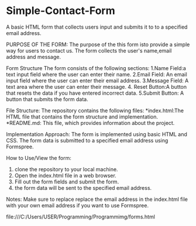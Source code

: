 # Simple-Contact-Form
A basic HTML form that collects users input and submits it to to a specified email address.

PURPOSE OF THE FORM:
 The purpose of the this form isto provide a simple way for users to contact us. The form collects the user's name,email address and   message.

Form Structure
 The form consists of the following sections:
   1.Name Field:a text input field where the user can enter their name.
   2.Email Field: An email input field where the user can enter their email address.
   3.Message Field: A text area where the user can enter their message.
   4. Reset Button:A button that resets the data if you have entered incorrect data. 
   5.Submit Button: A button that submits the form data.

File Structure:
 The repository contains the following files:
  *index.html:The HTML file that contains the form structure and implementation.
  *README.md: This file, which provides information about the project.

Implementation Approach:
The form is implemented using basic HTML and CSS. The form data is submitted to a specified email address using Formspree.

How to Use/View the form:
1. clone the repository to your local machine.
2. Open the index.html file in a web browser.
3. Fill out the form fields and submit the form.
4. the form data will be sent to the specified email address.

Notes:
Make sure to replace replace the email address in the index.html file with your own email address if you want to use Formspree.

file:///C:/Users/USER/Programming/Programmimg/forms.html


